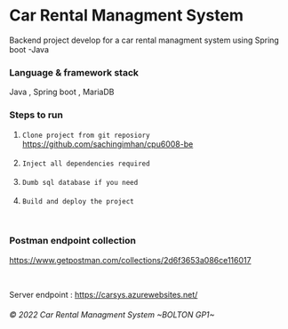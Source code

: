 # Car Rental Managment System
Backend project develop for a car rental managment system using Spring boot -Java

### Language & framework stack
Java , Spring boot , MariaDB  

### Steps to run
1. `Clone project from git reposiory`<br/>
   https://github.com/sachingimhan/cpu6008-be <br/>
   <br/>
2. `Inject all dependencies required`<br/>
   <br/>
3. `Dumb sql database if you need`<br/>
   <br/>
4. `Build and deploy the project`<br/>

<br/>

### Postman endpoint collection
https://www.getpostman.com/collections/2d6f3653a086ce116017

<br/>

Server endpoint : https://carsys.azurewebsites.net/

###### © 2022 Car Rental Managment System ~BOLTON GP1~
